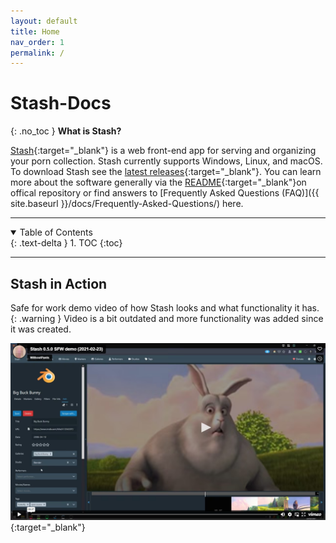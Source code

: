 ```yaml
---
layout: default
title: Home
nav_order: 1
permalink: /
---
```

# Stash-Docs
{: .no_toc }
**What is Stash?**

[Stash](https://stashapp.cc){:target="_blank"} is a web front-end app for serving and organizing your porn collection. Stash currently supports Windows, Linux, and macOS. To download Stash see the [latest releases](https://github.com/stashapp/stash/releases){:target="_blank"}. You can learn more about the software generally via the [README](https://github.com/stashapp/stash/blob/master/README.md){:target="_blank"}on offical repository or find answers to [Frequently Asked Questions (FAQ)]({{ site.baseurl }}/docs/Frequently-Asked-Questions/) here.

---

<details open markdown="block">
  <summary>
    Table of Contents
  </summary>
  {: .text-delta }
1. TOC
{:toc}
</details>

---

## Stash in Action

Safe for work demo video of how Stash looks and what functionality it has. 
{: .warning }
Video is a bit outdated and more functionality was added since it was created. 

[![Stash 0.5.0 SFW demo (2021-02-23)](Home/assets/video.png)](https://player.vimeo.com/video/545323354 "Stash 0.5.0 SFW demo (2021-02-23)"){:target="_blank"}